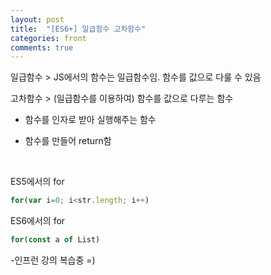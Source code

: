 ```yaml
---
layout: post
title:  "[ES6+] 일급함수 고차함수"
categories: front 
comments: true
---
```








일급함수 > JS에서의 함수는 일급함수임. 함수를 값으로 다룰 수 있음

고차함수 > (일급함수를 이용하여) 함수를 값으로 다루는 함수

   * 함수를 인자로 받아 실행해주는 함수

   * 함수를 만들어 return함

     ​	

ES5에서의 for 

~~~javascript
for(var i=0; i<str.length; i++)
~~~



ES6에서의 for

~~~javascript
for(const a of List)
~~~







-인프런 강의 복습중 =)